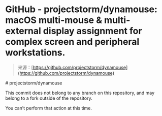 <!--yml
category: 未分类
date: 2024-05-27 15:24:17
-->

# GitHub - projectstorm/dynamouse: macOS multi-mouse & multi-external display assignment for complex screen and peripheral workstations.

> 来源：[https://github.com/projectstorm/dynamouse](https://github.com/projectstorm/dynamouse)

<include-fragment class="js-notification-shelf-include-fragment" data-base-src="https://github.com/notifications/beta/shelf"></include-fragment>

<main id="js-repo-pjax-container"> <turbo-frame id="repo-content-turbo-frame" target="_top" data-turbo-action="advance" class=""># projectstorm/dynamouse

This commit does not belong to any branch on this repository, and may belong to a fork outside of the repository.

<include-fragment src="/projectstorm/dynamouse/spoofed_commit_check/26a23be9bef5d1c6230f281a06c0d5d0dea8d5b4" data-test-selector="spoofed-commit-check"></include-fragment></turbo-frame></main>

 <ghcc-consent id="ghcc" class="position-fixed bottom-0 left-0" data-initial-cookie-consent-allowed="" data-cookie-consent-required="false">You can’t perform that action at this time.

<template id="site-details-dialog"></template><template id="snippet-clipboard-copy-button"></template><template id="snippet-clipboard-copy-button-unpositioned"></template></ghcc-consent>